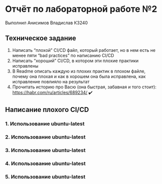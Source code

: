 # Отчёт по лабораторной работе №2
Выполнил Анисимов Владислав К3240
## Техническое задание
1. Написать “плохой” CI/CD файл, который работает, но в нем есть не менее пяти “bad practices” по написанию CI/CD
2. Написать “хороший” CI/CD, в котором эти плохие практики исправлены
3. В Readme описать каждую из плохих практик в плохом файле, почему она плохая и как в хорошем она была исправлена, как исправление повлияло на результат
4. Прочитать историю про Васю (она быстрая, забавная и того стоит): https://habr.com/ru/articles/689234/ ✔️
## Написание плохого CI/CD
### 1. Использование ubuntu-latest
### 2. Использование ubuntu-latest
### 3. Использование ubuntu-latest
### 4. Использование ubuntu-latest
### 5. Использование ubuntu-latest

